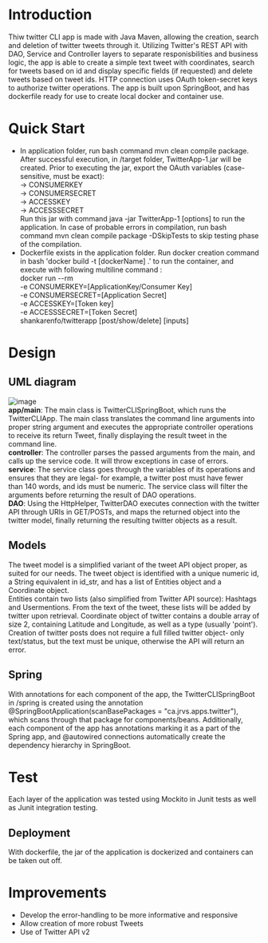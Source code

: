 # Introduction
Thiw twitter CLI app is made with Java Maven, allowing the creation, search and deletion of twitter tweets through it. Utilizing Twitter's REST API with DAO, Service and Controller layers to separate responisbilities and business logic, the app is able to create a simple text tweet with coordinates, search for tweets based on id and display specific fields (if requested) and delete tweets based on tweet ids. HTTP connection uses OAuth token-secret keys to authorize twitter operations. The app is built upon SpringBoot, and has dockerfile ready for use to create local docker and container use.

# Quick Start
- In application folder, run bash command mvn clean compile package. After successful execution, in /target folder, TwitterApp-1.jar will be created. Prior to executing the jar, export the OAuth variables (case-sensitive, must be exact):  
 -> CONSUMERKEY  
 -> CONSUMERSECRET  
 -> ACCESSKEY  
 -> ACCESSSECRET    
Run this jar with command java -jar TwitterApp-1 [options] to run the application. In case of probable errors in compilation, run bash command mvn clean compile package -DSkipTests to skip testing phase of the compilation.  
- Dockerfile exists in the application folder. Run docker creation command in bash 'docker build -t [dockerName] .' to run the container, and execute with following multiline command :  
docker run --rm \
-e CONSUMERKEY=[ApplicationKey/Consumer Key] \
-e CONSUMERSECRET=[Application Secret] \
-e ACCESSKEY=[Token key] \
-e ACCESSSECRET=[Token Secret] \
shankarenfo/twitterapp [post/show/delete] [inputs]

# Design
## UML diagram
![image](https://user-images.githubusercontent.com/59852656/162850152-060bc2da-7162-4789-b52b-56c62a6c9d0d.png)  
**app/main**: The main class is TwitterCLISpringBoot, which runs the TwitterCLIApp. The main class translates the command line arguments into proper string argument and executes the appropriate controller operations to receive its return Tweet, finally displaying the result tweet in the command line.  
**controller**: The controller parses the passed arguments from the main, and calls up the service code. It will throw exceptions in case of errors.  
**service**:  The service class goes through the variables of its operations and ensures that they are legal- for example, a twitter post must have fewer than 140 words, and ids must be numeric. The service class will filter the arguments before returning the result of DAO operations.  
**DAO**: Using the HttpHelper, TwitterDAO executes connection with the twitter API through URIs in GET/POSTs, and maps the returned object into the twitter model, finally returning the resulting twitter objects as a result.  
## Models
The tweet model is a simplified variant of the tweet API object proper, as suited for our needs. The tweet object is identified with a unique numeric id, a String equivalent in id_str, and has a list of Entities object and a Coordinate object.  
Entities contain two lists (also simplified from Twitter API source): Hashtags and Usermentions. From the text of the tweet, these lists will be added by twitter upon retrieval. Coordinate object of twitter contains a double array of size 2, containing Latitude and Longitude, as well as a type (usually 'point'). Creation of twitter posts does not require a full filled twitter object- only text/status, but the text must be unique, otherwise the API will return an error.
## Spring
With annotations for each component of the app, the TwitterCLISpringBoot in /spring is created using the annotation @SpringBootApplication(scanBasePackages = "ca.jrvs.apps.twitter"), which scans through that package for components/beans. Additionally, each component of the app has annotations marking it as a part of the Spring app, and @autowired connections automatically create the dependency hierarchy in SpringBoot.

# Test
Each layer of the application was tested using Mockito in Junit tests as well as Junit integration testing.

## Deployment
With dockerfile, the jar of the application is dockerized and containers can be taken out off.

# Improvements
- Develop the error-handling to be more informative and responsive
- Allow creation of more robust Tweets
- Use of Twitter API v2
